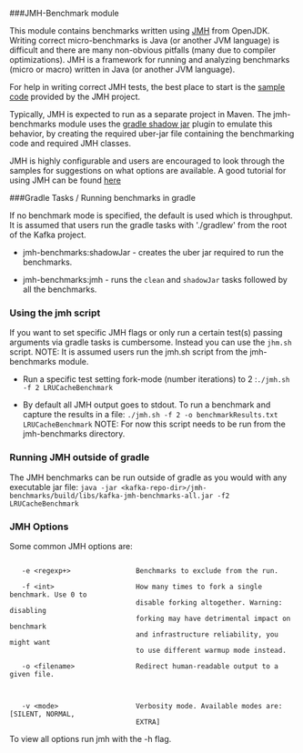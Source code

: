 ###JMH-Benchmark module

This module contains benchmarks written using [JMH](http://openjdk.java.net/projects/code-tools/jmh/) from OpenJDK.
Writing correct micro-benchmarks is Java (or another JVM language) is difficult and there are many non-obvious pitfalls (many
due to compiler optimizations). JMH is a framework for running and analyzing benchmarks (micro or macro) written in Java (or
another JVM language).

For help in writing correct JMH tests, the best place to start is the [sample code](http://hg.openjdk.java.net/code-tools/jmh/file/tip/jmh-samples/src/main/java/org/openjdk/jmh/samples/) provided
by the JMH project.

Typically, JMH is expected to run as a separate project in Maven. The jmh-benchmarks module uses
the [gradle shadow jar](https://github.com/johnrengelman/shadow) plugin to emulate this behavior, by creating the required
uber-jar file containing the benchmarking code and required JMH classes.  

JMH is highly configurable and users are encouraged to look through the samples for suggestions
on what options are available. A good tutorial for using JMH can be found [here](http://tutorials.jenkov.com/java-performance/jmh.html#return-value-from-benchmark-method)

###Gradle Tasks / Running benchmarks in gradle

If no benchmark mode is specified, the default is used which is throughput. It is assumed that users run
the gradle tasks with './gradlew' from the root of the Kafka project.

*  jmh-benchmarks:shadowJar - creates the uber jar required to run the benchmarks.

*  jmh-benchmarks:jmh - runs the `clean` and `shadowJar` tasks followed by all the benchmarks.
 
### Using the jmh script
If you want to set specific JMH flags or only run a certain test(s) passing arguments via
gradle tasks is cumbersome.  Instead you can use the `jhm.sh` script.  NOTE: It is assumed users run
the jmh.sh script from the jmh-benchmarks module.

* Run a specific test setting fork-mode (number iterations) to 2 :`./jmh.sh -f 2 LRUCacheBenchmark`

* By default all JMH output goes to stdout.  To run a benchmark and capture the results in a file:
`./jmh.sh -f 2 -o benchmarkResults.txt LRUCacheBenchmark`
NOTE: For now this script needs to be run from the jmh-benchmarks directory.
 
### Running JMH outside of gradle
The JMH benchmarks can be run outside of gradle as you would with any executable jar file:
`java -jar <kafka-repo-dir>/jmh-benchmarks/build/libs/kafka-jmh-benchmarks-all.jar -f2 LRUCacheBenchmark`

### JMH Options
Some common JMH options are:
```text
 
   -e <regexp+>                Benchmarks to exclude from the run. 
 
   -f <int>                    How many times to fork a single benchmark. Use 0 to 
                               disable forking altogether. Warning: disabling 
                               forking may have detrimental impact on benchmark 
                               and infrastructure reliability, you might want 
                               to use different warmup mode instead. 
 
   -o <filename>               Redirect human-readable output to a given file. 
 
  
 
   -v <mode>                   Verbosity mode. Available modes are: [SILENT, NORMAL, 
                               EXTRA] 
```
To view all options run jmh with the -h flag. 
